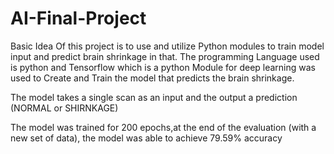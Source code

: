 # AI-Final-Project


Basic Idea Of this project is to use and utilize Python modules to train model input and predict brain shrinkage in that.
The programming Language used is python and Tensorflow which is a python Module for deep learning was used to Create and Train the model that predicts the brain shrinkage.

The model takes a single scan as an input and the output a prediction (NORMAL or SHIRNKAGE)

The model was trained for 200 epochs,at  the end of the evaluation (with a new set of data), the model was able to achieve 79.59% accuracy
